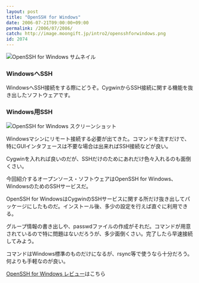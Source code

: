 ```yaml
---
layout: post
title: "OpenSSH for Windows"
date: 2006-07-21T09:00:00+09:00
permalink: /2006/07/2086/
catch: http://image.moongift.jp/intro2/opensshforwindows.png
id: 2074
---
```

 ![OpenSSH for Windows サムネイル](http://image.moongift.jp/intro2/opensshforwindows.t.png "OpenSSH for Windows サムネイル")
  

### WindowsへSSH
  
WindowsへSSH接続をする際にどうぞ。CygwinからSSH接続に関する機能を抜き出したソフトウェアです。  
<!--more-->  

### Windows用SSH
  

![OpenSSH for Windows スクリーンショット](http://image.moongift.jp/intro2/opensshforwindows.png "OpenSSH for Windows スクリーンショット")

  

Windowsマシンにリモート接続する必要が出てきた。コマンドを流すだけで、特にGUIインタフェースは不要な場合は出来ればSSH接続などが良い。

  

Cygwinを入れれば良いのだが、SSHだけのためにあれだけ色々入れるのも面倒くさい。

  

今回紹介するオープンソース・ソフトウェアはOpenSSH for Windows、WindowsのためのSSHサービスだ。

  

OpenSSH for WindowsはCygwinのSSHサービスに関する所だけ抜き出してパッケージにしたものだ。インストール後、多少の設定を行えば直ぐに利用できる。

  

グループ情報の書き出しや、passwdファイルの作成がそれだ。コマンドが用意されているので特に問題はないだろうが、多少面倒くさい。完了したら早速接続してみよう。

  

コマンドはWindows標準のものだけになるが、rsync等で使うなら十分だろう。何よりも手軽なのが良い。

  

[OpenSSH for Windows レビュー](http://oss.moongift.jp/review/i-2088.html)はこちら

